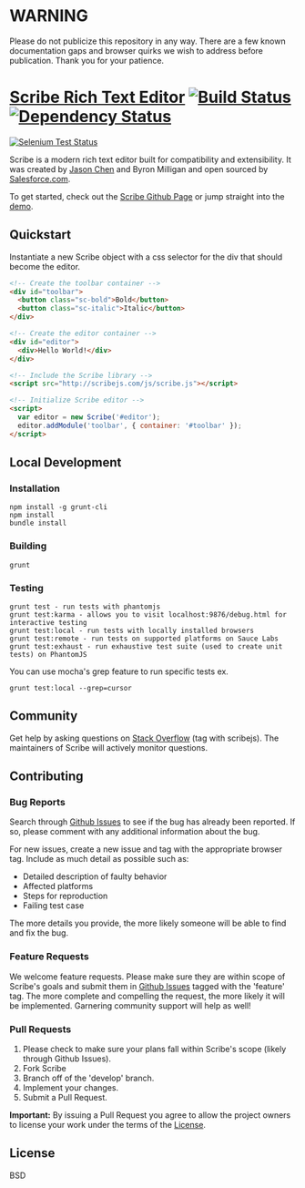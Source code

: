 # WARNING

Please do not publicize this repository in any way. There are a few known documentation gaps and browser quirks we wish to address before publication. Thank you for your patience.


# [Scribe Rich Text Editor](http://scribejs.com/) [![Build Status](https://secure.travis-ci.org/stypi/scribe.png?branch=master)](http://travis-ci.org/stypi/scribe) [![Dependency Status](https://gemnasium.com/stypi/scribe.png)](https://gemnasium.com/stypi/scribe)

[![Selenium Test Status](https://saucelabs.com/browser-matrix/scribe-master.svg)](https://saucelabs.com/u/scribe)

Scribe is a modern rich text editor built for compatibility and extensibility. It was created by [Jason Chen](https://twitter.com/jhchen) and Byron Milligan and open sourced by [Salesforce.com](http://www.salesforce.com).

To get started, check out the [Scribe Github Page](http://scribejs.com/) or jump straight into the [demo](http://scribejs.com/examples/).

## Quickstart

Instantiate a new Scribe object with a css selector for the div that should become the editor.

```html
<!-- Create the toolbar container -->
<div id="toolbar">
  <button class="sc-bold">Bold</button>
  <button class="sc-italic">Italic</button>
</div>

<!-- Create the editor container -->
<div id="editor">
  <div>Hello World!</div>
</div>

<!-- Include the Scribe library -->
<script src="http://scribejs.com/js/scribe.js"></script>

<!-- Initialize Scribe editor -->
<script>
  var editor = new Scribe('#editor');
  editor.addModule('toolbar', { container: '#toolbar' });
</script>
```

## Local Development

### Installation

    npm install -g grunt-cli
    npm install
    bundle install

### Building

    grunt

### Testing

    grunt test - run tests with phantomjs
    grunt test:karma - allows you to visit localhost:9876/debug.html for interactive testing
    grunt test:local - run tests with locally installed browsers
    grunt test:remote - run tests on supported platforms on Sauce Labs
    grunt test:exhaust - run exhaustive test suite (used to create unit tests) on PhantomJS

You can use mocha's grep feature to run specific tests ex.

    grunt test:local --grep=cursor

## Community

Get help by asking questions on [Stack Overflow](http://stackoverflow.com/) (tag with scribejs). The maintainers of Scribe will actively monitor questions.

## Contributing

### Bug Reports

Search through [Github Issues](https://github.com/stypi/scribe/issues) to see if the bug has already been reported. If so, please comment with any additional information about the bug.

For new issues, create a new issue and tag with the appropriate browser tag. Include as much detail as possible such as:

- Detailed description of faulty behavior
- Affected platforms
- Steps for reproduction
- Failing test case

The more details you provide, the more likely someone will be able to find and fix the bug.

### Feature Requests

We welcome feature requests. Please make sure they are within scope of Scribe's goals and submit them in [Github Issues](https://github.com/stypi/scribe/issues) tagged with the 'feature' tag. The more complete and compelling the request, the more likely it will be implemented. Garnering community support will help as well!

### Pull Requests

1. Please check to make sure your plans fall within Scribe's scope (likely through Github Issues).
2. Fork Scribe
3. Branch off of the 'develop' branch.
4. Implement your changes.
5. Submit a Pull Request.

**Important:** By issuing a Pull Request you agree to allow the project owners to license your work under the terms of the [License](https://github.com/stypi/scribe/blob/master/LICENSE).

## License

BSD
